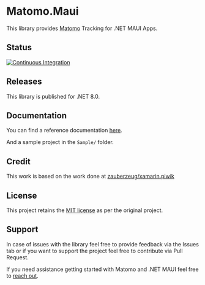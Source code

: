 # Matomo.Maui

This library provides [Matomo](https://matomo.org) Tracking for .NET MAUI Apps.

## Status

[![Continuous Integration](https://github.com/bfn-tech/Matomo.Maui/actions/workflows/ci.yml/badge.svg)](https://github.com/bfn-tech/Matomo.Maui/actions/workflows/ci.yml)

## Releases

This library is published for .NET 8.0.

## Documentation

You can find a reference documentation [here](https://bfn-tech.github.io/Matomo.Maui/html/index.html).

And a sample project in the `Sample/` folder.

## Credit

This work is based on the work done at [zauberzeug/xamarin.piwik](https://github.com/zauberzeug/xamarin.piwik)

## License

This project retains the [MIT license](https://github.com/bfn-tech/Matomo.Maui/blob/main/LICENSE.md) as per the original project.

## Support

In case of issues with the library feel free to provide feedback via the Issues tab or if you want to support the project feel free to contribute via Pull Request.

If you need assistance getting started with Matomo and .NET MAUI feel free to [reach out](https://www.bnotech.com/en/contact.html).